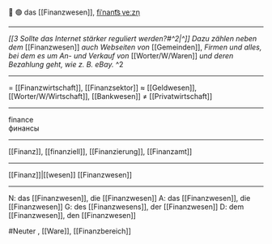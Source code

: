 🏦 🟢 das [[Finanzwesen]], [fiˈnant͡sˌveːzn̩](https://youglish.com/pronounce/Finanzwesen/german)

---
*[[3 Sollte das Internet stärker reguliert werden?#^2|^]]* _Dazu zählen neben dem_ [[Finanzwesen]] _auch Webseiten von_ [[Gemeinden]], _Firmen und alles, bei dem es um An- und Verkauf von_ [[Worter/W/Waren]] _und deren Bezahlung geht, wie z. B. eBay._ ^2


---
= [[Finanzwirtschaft]], [[Finanzsektor]]
≈ [[Geldwesen]], [[Worter/W/Wirtschaft]], [[Bankwesen]]
≠ [[Privatwirtschaft]]

---
finance  
финансы

---
[[Finanz]], [[finanziell]], [[Finanzierung]], [[Finanzamt]]

---
[[Finanz]]|[[wesen]]
[[Finanzwesen]]


---
N: das [[Finanzwesen]], die [[Finanzwesen]]
A: das [[Finanzwesen]], die [[Finanzwesen]]
G: des [[Finanzwesens]], der [[Finanzwesen]]
D: dem [[Finanzwesen]], den [[Finanzwesen]]

#Neuter , [[Ware]], [[Finanzbereich]]